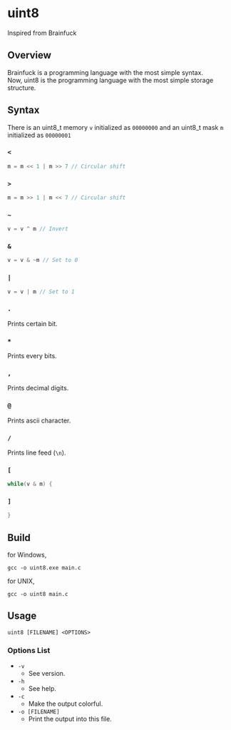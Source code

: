 # uint8
Inspired from Brainfuck
## Overview
Brainfuck is a programming language with the most simple syntax.  
Now, uint8 is the programming language with the most simple storage structure.
## Syntax
There is an uint8_t memory `v` initialized as `00000000`
and an uint8_t mask `m` initialized as `00000001`
### `<`
```c
m = m << 1 | m >> 7 // Circular shift
```
### `>`
```c
m = m >> 1 | m << 7 // Circular shift
```
### `~`
```c
v = v ^ m // Invert
```
### `&`
```c
v = v & ~m // Set to 0
```
### `|`
```c
v = v | m // Set to 1
```
### `.`
Prints certain bit.
### `*`
Prints every bits.
### `,`
Prints decimal digits.
### `@`
Prints ascii character.
### `/`
Prints line feed (`\n`).
### `[`
```c
while(v & m) {
```
### `]`
```c
}
```
## Build
for Windows,
```shell
gcc -o uint8.exe main.c
```
for UNIX,
```shell
gcc -o uint8 main.c
```
## Usage
```shell
uint8 [FILENAME] <OPTIONS>
```
### Options List
- `-v`
  - See version.
- `-h`
  - See help.
- `-c`
  - Make the output colorful.
- `-o [FILENAME]`
  - Print the output into this file.
